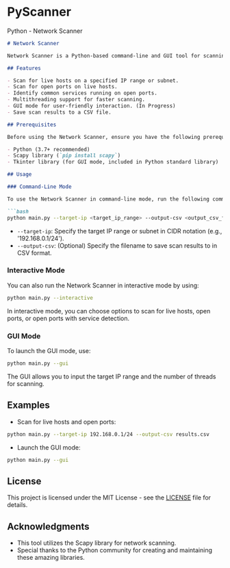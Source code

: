# PyScanner
Python - Network Scanner

```markdown
# Network Scanner

Network Scanner is a Python-based command-line and GUI tool for scanning live hosts on a network and identifying open ports. It also supports service detection for common ports.

## Features

- Scan for live hosts on a specified IP range or subnet.
- Scan for open ports on live hosts.
- Identify common services running on open ports.
- Multithreading support for faster scanning.
- GUI mode for user-friendly interaction. (In Progress)
- Save scan results to a CSV file.

## Prerequisites

Before using the Network Scanner, ensure you have the following prerequisites installed:

- Python (3.7+ recommended)
- Scapy library (`pip install scapy`)
- Tkinter library (for GUI mode, included in Python standard library)

## Usage

### Command-Line Mode

To use the Network Scanner in command-line mode, run the following command:

```bash
python main.py --target-ip <target_ip_range> --output-csv <output_csv_filename>
```

- `--target-ip`: Specify the target IP range or subnet in CIDR notation (e.g., '192.168.0.1/24').
- `--output-csv`: (Optional) Specify the filename to save scan results to in CSV format.

### Interactive Mode

You can also run the Network Scanner in interactive mode by using:

```bash
python main.py --interactive
```

In interactive mode, you can choose options to scan for live hosts, open ports, or open ports with service detection.

### GUI Mode

To launch the GUI mode, use:

```bash
python main.py --gui
```

The GUI allows you to input the target IP range and the number of threads for scanning.

## Examples

- Scan for live hosts and open ports:

```bash
python main.py --target-ip 192.168.0.1/24 --output-csv results.csv
```

- Launch the GUI mode:

```bash
python main.py --gui
```

## License

This project is licensed under the MIT License - see the [LICENSE](LICENSE) file for details.

## Acknowledgments

- This tool utilizes the Scapy library for network scanning.
- Special thanks to the Python community for creating and maintaining these amazing libraries.

```
